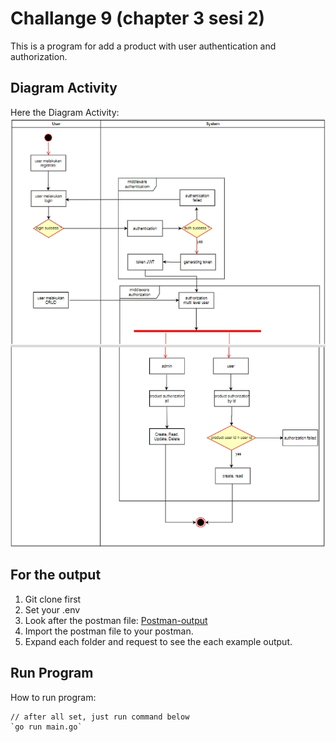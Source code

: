 # Challange 9 (chapter 3 sesi 2)

This is a program for add a product with user authentication and authorization.

## Diagram Activity
Here the Diagram Activity:
![Diagram](./assets/activity_diagram.jpg)

## For the output

1. Git clone first
2. Set your .env
3. Look after the postman file: [Postman-output](https://github.com/naufal360/go-middleware-challange/blob/master/assets/Midleware-Challange.postman_collection.json)
4. Import the postman file to your postman.
5. Expand each folder and request to see the each example output.

## Run Program
How to run program:

    // after all set, just run command below
    `go run main.go`
